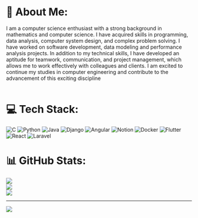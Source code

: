 # 💫 About Me:
I am a computer science enthusiast with a strong background in mathematics and computer science. I have acquired skills in programming, data analysis, computer system design, and complex problem solving. I have worked on software development, data modeling and performance analysis projects. In addition to my technical skills, I have developed an aptitude for teamwork, communication, and project management, which allows me to work effectively with colleagues and clients. I am excited to continue my studies in computer engineering and contribute to the advancement of this exciting discipline<br><br>


# 💻 Tech Stack:
![C](https://img.shields.io/badge/c-%2300599C.svg?style=for-the-badge&logo=c&logoColor=white) ![Python](https://img.shields.io/badge/python-3670A0?style=for-the-badge&logo=python&logoColor=ffdd54) ![Java](https://img.shields.io/badge/java-%23ED8B00.svg?style=for-the-badge&logo=java&logoColor=white) ![Django](https://img.shields.io/badge/django-%23092E20.svg?style=for-the-badge&logo=django&logoColor=white) ![Angular](https://img.shields.io/badge/angular-%23DD0031.svg?style=for-the-badge&logo=angular&logoColor=white) ![Notion](https://img.shields.io/badge/Notion-%23000000.svg?style=for-the-badge&logo=notion&logoColor=white) ![Docker](https://img.shields.io/badge/docker-%230db7ed.svg?style=for-the-badge&logo=docker&logoColor=white) ![Flutter](https://img.shields.io/badge/Flutter-%2302569B.svg?style=for-the-badge&logo=Flutter&logoColor=white) ![React](https://img.shields.io/badge/react-%2320232a.svg?style=for-the-badge&logo=react&logoColor=%2361DAFB) ![Laravel](https://img.shields.io/badge/laravel-%23FF2D20.svg?style=for-the-badge&logo=laravel&logoColor=white)
# 📊 GitHub Stats:
![](https://github-readme-stats.vercel.app/api?username=pape45&theme=dark&hide_border=false&include_all_commits=false&count_private=true)<br/>
![](https://github-readme-streak-stats.herokuapp.com/?user=pape45&theme=dark&hide_border=false)<br/>
![](https://github-readme-stats.vercel.app/api/top-langs/?username=pape45&theme=dark&hide_border=false&include_all_commits=false&count_private=true&layout=compact)

---
[![](https://visitcount.itsvg.in/api?id=pape45&icon=5&color=5)](https://visitcount.itsvg.in)

<!-- Proudly created with GPRM ( https://gprm.itsvg.in ) -->
